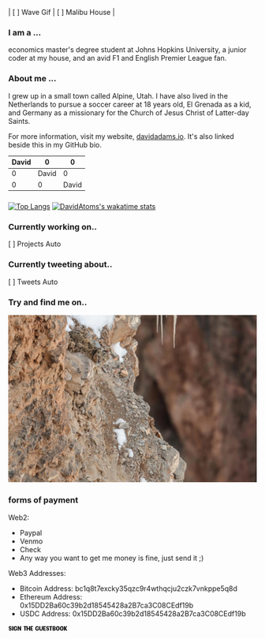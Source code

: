 | [ ] Wave Gif | [ ] Malibu House |

### I am a ...
economics master's degree student at Johns Hopkins University, a junior coder at my house, and an avid F1 and English Premier League fan.

### About me ...
I grew up in a small town called Alpine, Utah. I have also lived in the Netherlands to pursue a soccer career at 18 years old, El Grenada as a kid, and Germany as a missionary for the Church of Jesus Christ of Latter-day Saints.

For more information, visit my website, [davidadams.io](https://davidadams.io). It's also linked beside this in my GitHub bio.

| David |   0   |   0   | 
|-------|-------|-------|
|   0   | David |   0   |
|   0   |   0   | David |

### 
[![Top Langs](https://github-readme-stats.vercel.app/api/top-langs/?username=davidatoms&langs_count=8)](https://github.com/davidatoms/github-readme-stats)
[![DavidAtoms's wakatime stats](https://github-readme-stats.vercel.app/api/wakatime?username=davidatoms)](https://github.com/davidatoms/github-readme-stats)

### Currently working on..
[ ] Projects Auto

### Currently tweeting about..
[ ] Tweets Auto

### Try and find me on..


![Snow Leopard](snowleopard.PNG)


### forms of payment
Web2:
- Paypal
- Venmo
- Check
- Any way you want to get me money is fine, just send it ;)

Web3 Addresses:
- Bitcoin Address: bc1q8t7excky35qzc9r4wthqcju2czk7vnkppe5q8d
- Ethereum Address: 0x15DD2Ba60c39b2d18545428a2B7ca3C08CEdf19b
- USDC Address: 0x15DD2Ba60c39b2d18545428a2B7ca3C08CEdf19b


![Sign the Guest Book, Please](1x/sign-the-guestbook.png)

